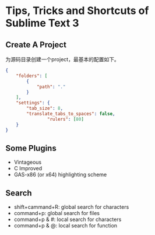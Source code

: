 # Tips, Tricks and Shortcuts of Sublime Text 3

## Create A Project
为源码目录创建一个project，最基本的配置如下。

```json
{
	"folders": [
		{
			"path": "."
		}
	],
	"settings": {
		"tab_size": 8,
		"translate_tabs_to_spaces": false,
                "rulers": [80]
	}
}
```


## Some Plugins

- Vintageous  
- C Improved
- GAS-x86 (or x64) highlighting scheme


## Search

- shift+cammand+R: global search for characters 
- command+p: global search for files
- command+p & #: local search for characters
- command+p & @: local search for function